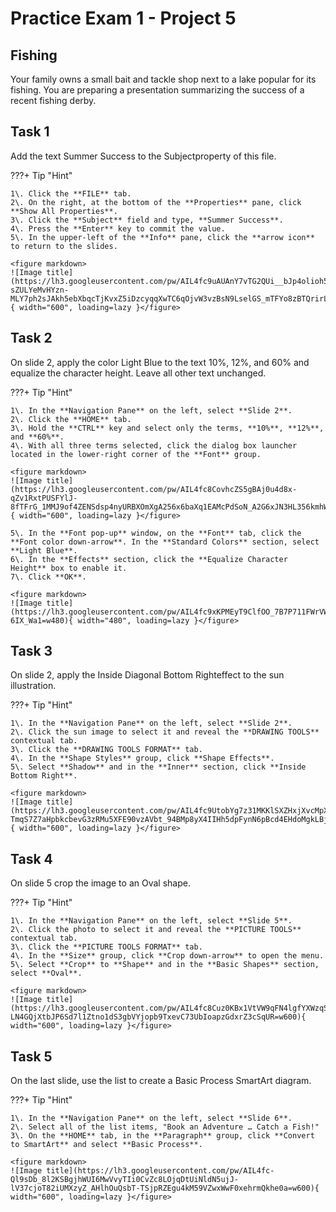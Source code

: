 # Practice Exam 1 - Project 5

## Fishing
Your family owns a small bait and tackle shop next to a lake popular for its fishing. You are preparing a presentation summarizing the success of a recent fishing derby.  

## Task 1
 
Add the text Summer Success to the Subjectproperty of this file.  

???+ Tip "Hint"

    1\. Click the **FILE** tab.  
    2\. On the right, at the bottom of the **Properties** pane, click **Show All Properties**.  
    3\. Click the **Subject** field and type, **Summer Success**.  
    4\. Press the **Enter** key to commit the value.  
    5\. In the upper-left of the **Info** pane, click the **arrow icon** to return to the slides.  
    
    <figure markdown>
    ![Image title](https://lh3.googleusercontent.com/pw/AIL4fc9uAUAnY7vTG2QUi__bJp4olioh5-sZULYeMvHYzn-MLY7ph2sJAkh5ebXbqcTjKvxZ5iDzcyqqXwTC6qOjvW3vzBsN9LselGS_mTFYo8zBTQrirL3R=w600){ width="600", loading=lazy }</figure>

## Task 2

On slide 2, apply the color Light Blue to the text 10%, 12%, and 60% and equalize the character height. Leave all other text unchanged.  

???+ Tip "Hint"

    1\. In the **Navigation Pane** on the left, select **Slide 2**.  
    2\. Click the **HOME** tab.  
    3\. Hold the **CTRL** key and select only the terms, **10%**, **12%**, and **60%**.  
    4\. With all three terms selected, click the dialog box launcher located in the lower-right corner of the **Font** group.  

    <figure markdown>
    ![Image title](https://lh3.googleusercontent.com/pw/AIL4fc8CovhcZS5gBAj0u4d8x-qZv1RxtPUSFYlJ-8fTFrG_1MMJ9of4ZENSdsp4nyURBXOmXgA256x6baXq1EAMcPdSoN_A2G6xJN3HL356kmhWsoL05Kow=w600){ width="600", loading=lazy }</figure>

    5\. In the **Font pop-up** window, on the **Font** tab, click the **Font color down-arrow**. In the **Standard Colors** section, select **Light Blue**.  
    6\. In the **Effects** section, click the **Equalize Character Height** box to enable it.  
    7\. Click **OK**.  
    
    <figure markdown>
    ![Image title](https://lh3.googleusercontent.com/pw/AIL4fc9xKPMEyT9ClfOO_7B7P711FWrVW5GEQXWD9w3tkD0edlsI7FXFVhQsPSgzv6f5ZVLgDN0EEjvmkhhuR7jSVjpAMTEW69KhtPZXJdegEA6S-6IX_Wa1=w480){ width="480", loading=lazy }</figure>

## Task 3

On slide 2, apply the Inside Diagonal Bottom Righteffect to the sun illustration.  

???+ Tip "Hint"

    1\. In the **Navigation Pane** on the left, select **Slide 2**.  
    2\. Click the sun image to select it and reveal the **DRAWING TOOLS** contextual tab.  
    3\. Click the **DRAWING TOOLS FORMAT** tab.  
    4\. In the **Shape Styles** group, click **Shape Effects**.  
    5\. Select **Shadow** and in the **Inner** section, click **Inside Bottom Right**.  
    
    <figure markdown>
    ![Image title](https://lh3.googleusercontent.com/pw/AIL4fc9UtobYg7z31MKKlSXZHxjXvcMpXsFjPFxcnvKT-TmqS7Z7aHpbkcbevG3zRMu5XFE90vzAVbt_94BMp8yX4IIHh5dpFynN6pBcd4EHdoMgkLBjB_w4=w600){ width="600", loading=lazy }</figure>

## Task 4

On slide 5 crop the image to an Oval shape.  

???+ Tip "Hint"

    1\. In the **Navigation Pane** on the left, select **Slide 5**.  
    2\. Click the photo to select it and reveal the **PICTURE TOOLS** contextual tab.  
    3\. Click the **PICTURE TOOLS FORMAT** tab.  
    4\. In the **Size** group, click **Crop down-arrow** to open the menu.  
    5\. Select **Crop** to **Shape** and in the **Basic Shapes** section, select **Oval**.  
    
    <figure markdown>
    ![Image title](https://lh3.googleusercontent.com/pw/AIL4fc8Cuz0KBx1VtVW9qFN4lgfYXWzqSwvQrpWg49r4eatGcSWpQrGqnwHF-LN4GQjXtbJP6Sd7l1Ztno1dS3gbVYjopb9TxevC73UbIoapzGdxrZ3cSqUR=w600){ width="600", loading=lazy }</figure>

## Task 5

On the last slide, use the list to create a Basic Process SmartArt diagram.  

???+ Tip "Hint"

    1\. In the **Navigation Pane** on the left, select **Slide 6**.  
    2\. Select all of the list items, "Book an Adventure … Catch a Fish!"
    3\. On the **HOME** tab, in the **Paragraph** group, click **Convert to SmartArt** and select **Basic Process**.  

    <figure markdown>
    ![Image title](https://lh3.googleusercontent.com/pw/AIL4fc-Ql9sDb_8l2KSBgjhWUI6MwVvyTIi0CvZc8LOjqDtUiNldN5ujJ-lV37cjoT82iUMXzyZ_AHlhOuQsbT-TSjpRZEgu4kM59VZwxWwF0xehrmQkhe0a=w600){ width="600", loading=lazy }</figure>